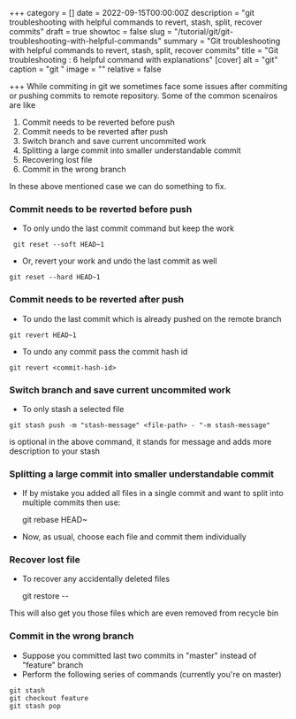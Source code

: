 +++
category = []
date = 2022-09-15T00:00:00Z
description = "git troubleshooting with helpful commands to revert, stash, split, recover commits"
draft = true
showtoc = false
slug = "/tutorial/git/git-troubleshooting-with-helpful-commands"
summary = "Git troubleshooting with helpful commands to revert, stash, split, recover commits"
title = "Git troubleshooting : 6 helpful command with explanations"
[cover]
alt = "git"
caption = "git "
image = ""
relative = false

+++
While commiting in git we sometimes face some issues after commiting or pushing commits to remote repository. Some of the common scenairos are like

1. Commit needs to be reverted before push
2. Commit needs to be reverted after push
3. Switch branch and save current uncommited work
4. Splitting a large commit into smaller understandable commit
5. Recovering lost file
6. Commit in the wrong branch

In these above mentioned case we can do something to fix.

### Commit needs to be reverted before push

* To only undo the last commit command but keep the work

```git
 git reset --soft HEAD~1
```

* Or, revert your work and undo the last commit as well

```git
git reset --hard HEAD~1
```

### Commit needs to be reverted after push

* To undo the last commit which is already pushed on the remote branch

```git
git revert HEAD~1
```

* To undo any commit pass the commit hash id

```git
git revert <commit-hash-id>
```

### Switch branch and save current uncommited work

* To only stash a selected file

```git
git stash push -m "stash-message" <file-path> - "-m stash-message"
```

is optional in the above command, it stands for message and adds more description to your stash

### Splitting a large commit into smaller understandable commit

* If by mistake you added all files in a single commit and want to split into multiple commits then use:

    git rebase HEAD~

* Now, as usual, choose each file and commit them individually

### Recover lost file

* To recover any accidentally deleted files

    git restore -- <file-path>

This will also get you those files which are even removed from recycle bin

### Commit in the wrong branch

* Suppose you committed last two commits in "master" instead of "feature" branch
* Perform the following series of commands (currently you're on master)

```git reset HEAD~2
git stash
git checkout feature
git stash pop
```